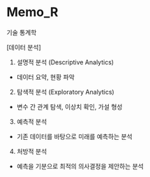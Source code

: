 # Memo_R
기술 통계학


[데이터 분석]
1. 설명적 분석 (Descriptive Analytics)
- 데이터 요약, 현황 파악
  
2. 탐색적 분석 (Exploratory Analytics)
- 변수 간 관계 탐색, 이상치 확인, 가설 형성

3. 예측적 분석
- 기존 데이터를 바탕으로 미래를 예측하는 분석

4. 처방적 분석
- 예측을 기분으로 최적의 의사결정을 제안하는 분석
